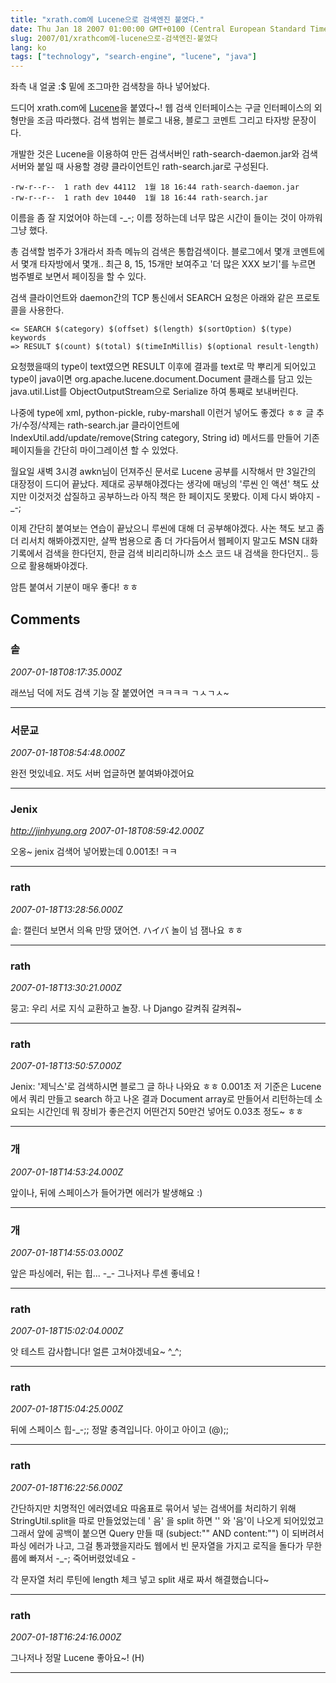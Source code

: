 ```yaml
---
title: "xrath.com에 Lucene으로 검색엔진 붙였다."
date: Thu Jan 18 2007 01:00:00 GMT+0100 (Central European Standard Time)
slug: 2007/01/xrathcom에-lucene으로-검색엔진-붙였다
lang: ko
tags: ["technology", "search-engine", "lucene", "java"]
---
```


좌측 내 얼굴 :$ 밑에 조그마한 검색창을 하나 넣어놨다.

드디어 xrath.com에 [Lucene](http://lucene.apache.org/)을 붙였다~!
웹 검색 인터페이스는 구글 인터페이스의 외형만을 조금 따라했다. 
검색 범위는 블로그 내용, 블로그 코멘트 그리고 타자방 문장이다.

개발한 것은 Lucene을 이용하여 만든 검색서버인 rath-search-daemon.jar와 
검색서버와 붙일 때 사용할 경량 클라이언트인 rath-search.jar로 구성된다.


```
-rw-r--r--  1 rath dev 44112  1월 18 16:44 rath-search-daemon.jar
-rw-r--r--  1 rath dev 10440  1월 18 16:44 rath-search.jar
```


이름을 좀 잘 지었어야 하는데 -_-; 이름 정하는데 너무 많은 시간이 들이는 것이 아까워 그냥 했다.

총 검색할 범주가 3개라서 좌측 메뉴의 검색은 통합검색이다. 
블로그에서 몇개 코멘트에서 몇개 타자방에서 몇개.. 최근 8, 15, 15개만 보여주고 
'더 많은 XXX 보기'를 누르면 범주별로 보면서 페이징을 할 수 있다.

검색 클라이언트와 daemon간의 TCP 통신에서 SEARCH 요청은 아래와 같은 프로토콜을 사용한다.

```
<= SEARCH $(category) $(offset) $(length) $(sortOption) $(type) keywords
=> RESULT $(count) $(total) $(timeInMillis) $(optional result-length)
```

요청했을때의 type이 text였으면 RESULT 이후에 결과를 text로 막 뿌리게 되어있고 type이 java이면 org.apache.lucene.document.Document 클래스를 담고 있는 java.util.List를 ObjectOutputStream으로 Serialize 하여 통째로 보내버린다. 

나중에 type에 xml, python-pickle, ruby-marshall 이런거 넣어도 좋겠다 ㅎㅎ
글 추가/수정/삭제는 rath-search.jar 클라이언트에 IndexUtil.add/update/remove(String category, String id) 메서드를 만들어 기존 페이지들을 간단히 마이그레이션 할 수 있었다. 

월요일 새벽 3시경 awkn님이 던져주신 문서로 Lucene 공부를 시작해서 만 3일간의 대장정이 드디어 끝났다.
제대로 공부해야겠다는 생각에 매닝의 '루씬 인 액션' 책도 샀지만 이것저것 삽질하고 공부하느라 아직 책은 한 페이지도 못봤다. 이제 다시 봐야지 -_-;

이제 간단히 붙여보는 연습이 끝났으니 루씬에 대해 더 공부해야겠다.
사논 책도 보고 좀 더 리서치 해봐야겠지만, 살짝 범용으로 좀 더 가다듬어서 웹페이지 말고도 MSN 대화기록에서 검색을 한다던지, 한글 검색 비리리하니까 소스 코드 내 검색을 한다던지.. 등으로 활용해봐야겠다.

암튼 붙여서 기분이 매우 좋다! ㅎㅎ

## Comments

### 솥
*2007-01-18T08:17:35.000Z*

래쓰님 덕에 저도 검색 기능 잘 붙였어연 ㅋㅋㅋㅋ
ㄱㅅㄱㅅ~

---

### 서문교
*2007-01-18T08:54:48.000Z*

완전 멋있네요. 저도 서버 업글하면 붙여봐야겠어요

---

### Jenix
*http://jinhyung.org*
*2007-01-18T08:59:42.000Z*

오옹~ jenix 검색어 넣어봤는데 0.001초! ㅋㅋ

---

### rath
*2007-01-18T13:28:56.000Z*

솥: 캘린더 보면서 의욕 만땅 댔어연. ハイバ 놀이 넘 잼나요 ㅎㅎ

---

### rath
*2007-01-18T13:30:21.000Z*

뭉고: 우리 서로 지식 교환하고 놀장. 나 Django 갈켜줘 갈켜줘~

---

### rath
*2007-01-18T13:50:57.000Z*

Jenix: '제닉스'로 검색하시면 블로그 글 하나 나와요 ㅎㅎ 
0.001초 저 기준은 Lucene에서 쿼리 만들고 search 하고 나온 결과 Document array로 만들어서 리턴하는데 소요되는 시간인데 
뭐 장비가 좋은건지 어떤건지 50만건 넣어도 0.03초 정도~ ㅎㅎ

---

### 개
*2007-01-18T14:53:24.000Z*

앞이나, 뒤에 스페이스가 들어가면 에러가 발생해요 :)

---

### 개
*2007-01-18T14:55:03.000Z*

앞은 파싱에러, 뒤는 힙... -_-
그나저나 루센 좋네요 !

---

### rath
*2007-01-18T15:02:04.000Z*

앗 테스트 감사합니다! 얼른 고쳐야겠네요~ ^_^;

---

### rath
*2007-01-18T15:04:25.000Z*

뒤에 스페이스 힙-_-;; 정말 충격입니다. 아이고 아이고 (@);;

---

### rath
*2007-01-18T16:22:56.000Z*

간단하지만 치명적인 에러였네요 
따옴표로 묶어서 넣는 검색어를 처리하기 위해 StringUtil.split을 따로 만들었었는데 
' 음' 을 split 하면 '' 와 '음'이 나오게 되어있었고 그래서 앞에 공백이 붙으면
Query 만들 때 (subject:"" AND content:"") 이 되버려서 파싱 에러가 나고,
그걸 통과했을지라도 웹에서 빈 문자열을 가지고 로직을 돌다가 무한룹에 빠져서 -_-; 
죽어버렸었네요 _-_ 

각 문자열 처리 루틴에 length 체크 넣고 split 새로 짜서 해결했습니다~

---

### rath
*2007-01-18T16:24:16.000Z*

그나저나 정말 Lucene 좋아요~! (H)

---
